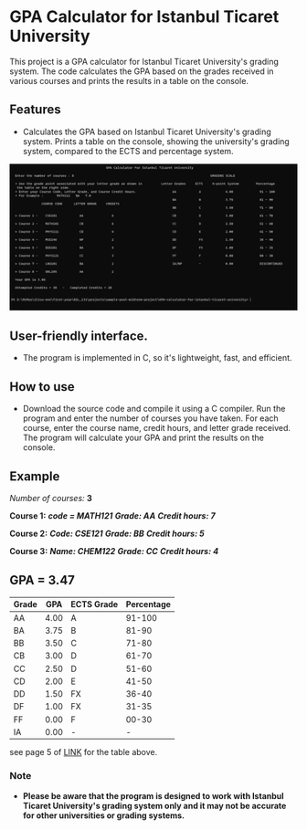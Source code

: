 # GPA Calculator for Istanbul Ticaret University
This project is a GPA calculator for Istanbul Ticaret University's grading system. The code calculates the GPA based on the grades received in various courses and prints the results in a table on the console.

## Features
- Calculates the GPA based on Istanbul Ticaret University's grading system.
Prints a table on the console, showing the university's grading system, compared to the ECTS and percentage system.

![screenshot](.idea/screenshot-update.PNG)

## User-friendly interface.
- The program is implemented in C, so it's lightweight, fast, and efficient.

## How to use
- Download the source code and compile it using a C compiler.
Run the program and enter the number of courses you have taken.
For each course, enter the course name, credit hours, and letter grade received.
The program will calculate your GPA and print the results on the console.

## Example
*Number of courses:* **3**

**Course 1:**
***code = MATH121***
***Grade: AA***
***Credit hours: 7***

**Course 2:**
***Code: CSE121***
***Grade: BB***
***Credit hours: 5***

**Course 3:**
***Name: CHEM122***
***Grade: CC***
***Credit hours: 4***

## GPA = 3.47

| Grade | GPA  | ECTS Grade | Percentage |
|-------|------|------------|------------|
| AA    | 4.00 | A          | 91-100     |
| BA    | 3.75 | B          | 81-90      |
| BB    | 3.50 | C          | 71-80      |
| CB    | 3.00 | D          | 61-70      |
| CC    | 2.50 | D          | 51-60      |
| CD    | 2.00 | E          | 41-50      |
| DD    | 1.50 | FX         | 36-40      |
| DF    | 1.00 | FX         | 31-35      |
| FF    | 0.00 | F          | 00-30      |
| IA    | 0.00 | -          | -          |

see page 5 of [LINK](.idea/ISTANBUL-TICARET-UNIVERSITESI-ONLISANS-VE-LISANS-EGITIM-OGRETIM-VE-SINAV-YONETMELIGI.pdf) for the table above.
### Note
- **Please be aware that the program is designed to work with Istanbul Ticaret University's grading system only and it may not be accurate for other universities or grading systems.**